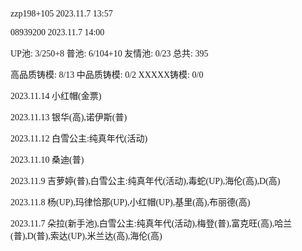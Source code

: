 <font face="Fira Code">

zzp198+105 2023.11.7 13:57

08939200 2023.11.7 14:00

UP池: 3/250+8  普池: 6/104+10  友情池: 0/23  总共: 395

高品质铸模: 8/13  中品质铸模: 0/2  XXXXX铸模: 0/0

2023.11.14 小红帽(金票)

2023.11.13 银华(高),诺伊斯(普)

2023.11.12 白雪公主:纯真年代(活动)

2023.11.10 桑迪(普)

2023.11.9 吉萝婷(普),白雪公主:纯真年代(活动),毒蛇(UP),海伦(高),D(高)

2023.11.8 杨(UP),玛律恰那(UP),小红帽(UP),基里(高),布丽德(高)

2023.11.7 朵拉(新手池),白雪公主:纯真年代(活动),梅登(普),富克旺(高),哈兰(普),D(普),索达(UP),米兰达(高),海伦(高)

</font>
